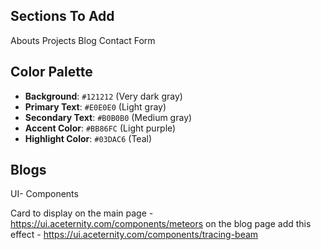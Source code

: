 ## Sections To Add

Abouts
Projects
Blog
Contact Form

## Color Palette

- **Background**: `#121212` (Very dark gray)
- **Primary Text**: `#E0E0E0` (Light gray)
- **Secondary Text**: `#B0B0B0` (Medium gray)
- **Accent Color**: `#BB86FC` (Light purple)
- **Highlight Color**: `#03DAC6` (Teal)

## Blogs

UI- Components

Card to display on the main page - https://ui.aceternity.com/components/meteors
on the blog page add this effect - https://ui.aceternity.com/components/tracing-beam
